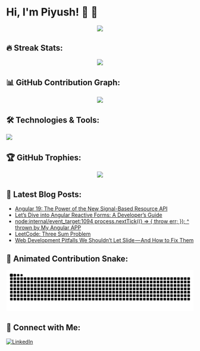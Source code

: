 # Hi, I'm Piyush! 👋 🚀

<p align="center">
  <img src="https://github-readme-stats.vercel.app/api?username=Piyush132000&show_icons=true&theme=tokyonight&count_private=true&hide_border=true&bg_color=00000000">
</p>

## 🔥 Streak Stats:
<p align="center">
  <img src="https://streak-stats.demolab.com/?user=Piyush132000&theme=dark&hide_border=true">
</p>

## 📊 GitHub Contribution Graph:
<p align="center">
  <img src="https://github-readme-activity-graph.vercel.app/graph?username=Piyush132000&theme=dracula">
</p>

## 🛠️ Technologies & Tools:
<p align="left">
  <img src="https://skillicons.dev/icons?i=angular,typescript,javascript,html,css,react,redux,nodejs,express,mongodb,git,github,tailwind" />
</p>

## 🏆 GitHub Trophies:
<p align="center">
  <img src="https://github-profile-trophy.vercel.app/?username=Piyush132000&theme=radical">
</p>

## 📝 Latest Blog Posts:
<!-- BLOG-POST-LIST:START -->
- [Angular 19: The Power of the New Signal-Based Resource API](https://javascript.plainenglish.io/angular-19-the-power-of-the-new-signal-based-resource-api-b4aafecc88f3?source=rss-169b8d2f36ec------2)
- [Let’s Dive into Angular Reactive Forms: A Developer’s Guide](https://javascript.plainenglish.io/lets-dive-into-angular-reactive-forms-a-developer-s-guide-0c601f63d0d0?source=rss-169b8d2f36ec------2)
- [node:internal/event_target:1094 process.nextTick&lpar;&lpar;&rpar; =&gt; { throw err; }&rpar;; ^ thrown by My Angular APP](https://javascript.plainenglish.io/node-internal-event-target-1094-process-nexttick-throw-err-thrown-by-my-angular-app-d16ef193fe18?source=rss-169b8d2f36ec------2)
- [LeetCode: Three Sum Problem](https://javascript.plainenglish.io/leetcode-three-sum-problem-44d90e127c3d?source=rss-169b8d2f36ec------2)
- [Web Development Pitfalls We Shouldn’t Let Slide — And How to Fix Them](https://javascript.plainenglish.io/web-development-pitfalls-we-shouldnt-let-slide-and-how-to-fix-them-ed8bfd6e6b70?source=rss-169b8d2f36ec------2)
<!-- BLOG-POST-LIST:END -->

## 🐍 Animated Contribution Snake:
<p align="center">
  <img src="https://github.com/Piyush132000/Piyush132000/blob/output/github-contribution-grid-snake.svg">
</p>

## 📩 Connect with Me:
[![LinkedIn](https://img.shields.io/badge/LinkedIn-blue?style=for-the-badge&logo=linkedin)](https://www.linkedin.com/in/piyush-agrawal-6a4594195/)
